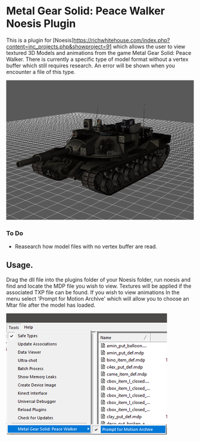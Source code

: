 # Metal Gear Solid: Peace Walker Noesis Plugin


This is a plugin for [Noesis]https://richwhitehouse.com/index.php?content=inc_projects.php&showproject=91 which allows the user to view textured 3D Models and animations from the game Metal Gear Solid: Peace Walker. There is currently a specific type of model format without a vertex buffer which still requires research. An error will be shown when you encounter a file of this type.


![picture](https://github.com/Jayveer/MGS-MDP-Noesis/blob/master/model.png?raw=true)


### To Do
 - Reasearch how model files with no vertex buffer are read.

##  Usage.

Drag the dll file into the plugins folder of your Noesis folder, run noesis and find and locate the MDP file you wish to view. Textures will be applied if the associated TXP file can be found. If you wish to view animations In the menu select 'Prompt for Motion Archive' which will allow you to choose an Mtar file after the model has loaded.

![picture](https://github.com/Jayveer/MGS-MDP-Noesis/blob/master/open_anims.png?raw=true)